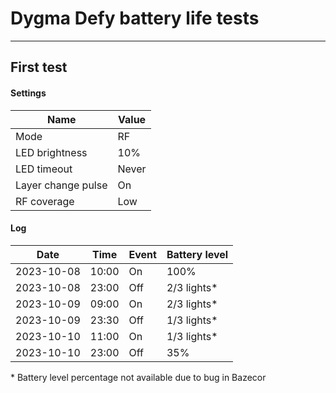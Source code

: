 # Dygma Defy battery life tests

---

## First test
#### Settings
| Name               | Value |
|--------------------|-------|
| Mode               | RF    |
| LED brightness     | 10%   |
| LED timeout        | Never |
| Layer change pulse | On    |
| RF coverage        | Low   |

#### Log
| Date       | Time  | Event | Battery level |
|------------|-------|-------|---------------|
| 2023-10-08 | 10:00 | On    | 100%          |
| 2023-10-08 | 23:00 | Off   | 2/3 lights*   |
| 2023-10-09 | 09:00 | On    | 2/3 lights*   |
| 2023-10-09 | 23:30 | Off   | 1/3 lights*   |
| 2023-10-10 | 11:00 | On    | 1/3 lights*   |
| 2023-10-10 | 23:00 | Off   | 35%           |

\* Battery level percentage not available due to bug in Bazecor
